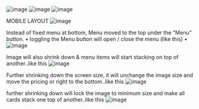 ![image](https://user-images.githubusercontent.com/43377755/219317295-c554a10f-c2e0-4a75-abb7-22ac019b432e.png)
![image](https://user-images.githubusercontent.com/43377755/219317327-c6d34e93-b908-4cec-9a0e-24af0c9c4f35.png)
![image](https://user-images.githubusercontent.com/43377755/219317381-908b1741-74e2-4bdf-b641-1073dbb357b7.png)

MOBILE LAYOUT
![image](https://user-images.githubusercontent.com/43377755/219317430-23291ab3-9f77-4819-b8f8-5bb8d1be54e2.png)

Instead of fixed menu at bottom, Menu moved to the top under the "Menu" button.
	• toggling the Menu button will open / close the menu (like this)
	• ![image](https://user-images.githubusercontent.com/43377755/219317495-059cbeae-cc0c-4ddd-97e4-f16d843a9e3f.png)

Image will also shrink down & menu items will start stacking on top of another..like this
![image](https://user-images.githubusercontent.com/43377755/219317545-d8019f41-2a81-4f92-b521-dbc141714173.png)

Further shrinking down the screen size, it will unchange the image size  and move the pricing or right to the bottom..like this
![image](https://user-images.githubusercontent.com/43377755/219317589-0af106cd-8724-4ee7-b5c2-7023b1befbca.png)

further shrinking down will lock the image to minimum size and make all cards stack one top of another..like this
![image](https://user-images.githubusercontent.com/43377755/219317663-6d02b31e-3ec6-4079-b711-ae73eb2f9922.png)
